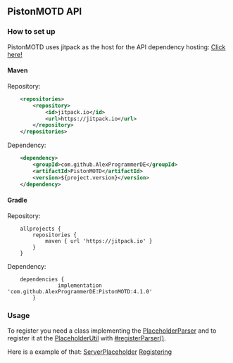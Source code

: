 PistonMOTD API
---------------

<!-- MACRO{toc|fromDepth=1|toDepth=3} -->

### How to set up

PistonMOTD uses jitpack as the host for the API dependency hosting: [Click here!](https://jitpack.io/#AlexProgrammerDE/PistonMOTD/)

#### Maven
Repository:
```xml
	<repositories>
		<repository>
		    <id>jitpack.io</id>
		    <url>https://jitpack.io</url>
		</repository>
	</repositories>
```

Dependency:
```xml
	<dependency>
	    <groupId>com.github.AlexProgrammerDE</groupId>
	    <artifactId>PistonMOTD</artifactId>
	    <version>${project.version}</version>
	</dependency>
```

#### Gradle
Repository:
```hocon
	allprojects {
		repositories {
			maven { url 'https://jitpack.io' }
		}
	}
```

Dependency:
```hocon
	dependencies {
    	        implementation 'com.github.AlexProgrammerDE:PistonMOTD:4.1.0'
    	}
```

### Usage

To register you need a class implementing the [PlaceholderParser](https://github.com/AlexProgrammerDE/PistonMOTD/blob/master/pistonmotd-api/src/main/java/me/alexprogrammerde/pistonmotd/api/PlaceholderParser.java) and to register it at the [PlaceholderUtil](https://github.com/AlexProgrammerDE/PistonMOTD/blob/master/pistonmotd-api/src/main/java/me/alexprogrammerde/pistonmotd/api/PlaceholderUtil.java) with [#registerParser()](https://github.com/AlexProgrammerDE/PistonMOTD/blob/master/pistonmotd-api/src/main/java/me/alexprogrammerde/pistonmotd/api/PlaceholderUtil.java#L44).

Here is a example of that:
[ServerPlaceholder](https://github.com/AlexProgrammerDE/PistonMOTD/blob/master/pistonmotd-bungee/src/main/java/me/alexprogrammerde/pistonmotd/bungee/ServerPlaceholder.java)
[Registering](https://github.com/AlexProgrammerDE/PistonMOTD/blob/master/pistonmotd-bungee/src/main/java/me/alexprogrammerde/pistonmotd/bungee/PistonMOTDBungee.java#L57)